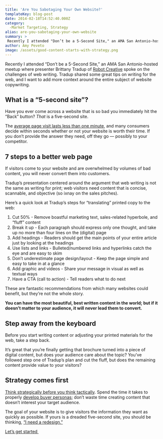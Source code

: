 ```yaml
---
title: 'Are You Sabotaging Your Own Website?'
templateKey: blog-post
date: 2014-02-18T14:52:40.000Z
category: 
  -Market Targeting, Strategy
alias: are-you-sabotaging-your-own-website
summary: > 
 Recently I attended "Don’t be a 5-Second Site," an AMA San Antonio-hosted meetup where presenter Brittany Tradup of Robot Creative spoke on the challenges of web writing. Tradup shared some great tips on writing for the web, and I want to add more context around the entire subject of website copywriting.
author: Amy Peveto
image: /assets/good-content-starts-with-strategy.png
---
```


Recently I attended “Don’t be a 5-Second Site,” an AMA San Antonio-hosted meetup where presenter Brittany Tradup of [Robot Creative](http://robotcreative.com/) spoke on the challenges of web writing. Tradup shared some great tips on writing for the web, and I want to add more context around the entire subject of website copywriting.

What is a “5-second site”?
--------------------------

Have you ever come across a website that is so bad you immediately hit the “Back” button? _That_ is a five-second site.

The [average page visit lasts less than one minute](http://www.nngroup.com/articles/how-long-do-users-stay-on-web-pages/), and many consumers decide within seconds whether or not your website is worth their time. If you don’t provide the answer they need, off they go — possibly to your competitor.

7 steps to a better web page
----------------------------

If visitors come to your website and are overwhelmed by volumes of bad content, you will never convert them into customers.

Tradup’s presentation centered around the argument that web writing is not the same as writing for print; web visitors need content that is concise, scannable, and objective (so ixnay on the sales pitches).

Here’s a quick look at Tradup’s steps for “translating” printed copy to the web:

1.  Cut 50% - Remove boastful marketing text, sales-related hyperbole, and “fluff” content
2.  Break it up - Each paragraph should express only one thought, and take up no more than four lines on the (digital) page
3.  Add headings - Readers should get the main points of your entire article just by looking at the headings
4.  Use lists and links - Bulleted/numbered links and hyperlinks catch the eye and are easy to skim
5.  Don’t underestimate page design/layout - Keep the page simple and easy to take in at a glance
6.  Add graphic and videos - Share your message in visual as well as textual ways
7.  Have a CTA (call to action) - Tell readers what to do next

These are fantastic recommendations from which many websites could benefit, but they’re not the whole story.

**You can have the most beautiful, best written content in the world; but if it doesn’t matter to your audience, it will never lead them to convert.**

Step away from the keyboard
---------------------------

Before you start writing content or adjusting your printed materials for the web, take a step back.

It’s great that you’re finally getting that brochure turned into a piece of digital content, but does your audience care about the topic? You’ve followed step one of Tradup’s plan and cut the fluff, but does the remaining content provide value to your visitors?

Strategy comes first
--------------------

[Think strategically before you think tactically](/blog/12/18/2012/marketing-begins-strategy). Spend the time it takes to properly [develop buyer personas](/2010/08/31/better-market-targeting-through-buyer-personas); don’t waste time creating content that doesn’t interest your target audience.

The goal of your website is to give visitors the information they want as quickly as possible. If yours is a dreaded five-second site, you should be thinking, [“I need a redesign.”](/we-redesign-bad-websites)

[Let’s get started ](/we-redesign-bad-websites)